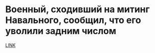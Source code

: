# Военный, сходивший на митинг Навального, сообщил, что его уволили задним числом



[LINK](https://varlamov.ru/2762178.html)